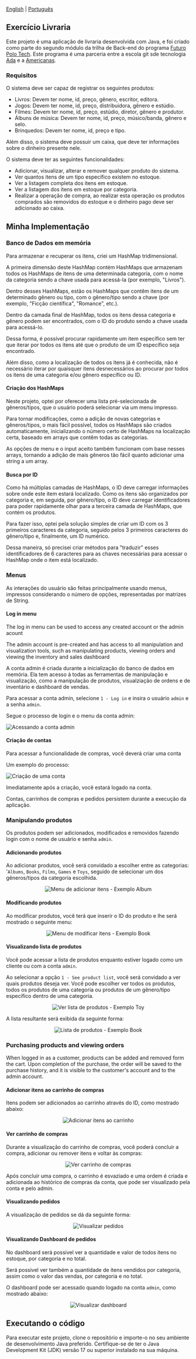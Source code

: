 [English](README.md) | [Português](README.pt-br.md)

## Exercício Livraria

Este projeto é uma aplicação de livraria desenvolvida com Java, e foi criado como parte do segundo módulo da trilha de
Back-end do programa [Futuro Polo Tech](https://polotech.americanas.io/). Este programa é uma parceria entre a escola
git sde tecnologia [Ada](https://ada.tech/sou-aluno) e a [Americanas](https://carreiras.americanas.com/).

### Requisitos

O sistema deve ser capaz de registrar os seguintes produtos:
- Livros: Devem ter nome, id, preço, gênero, escritor, editora.
- Jogos: Devem ter nome, id, preço, distribuidora, gênero e estúdio.
- Filmes: Devem ter nome, id, preço, estúdio, diretor, gênero e produtor.
- Álbuns de música: Devem ter nome, id, preço, músico/banda, gênero e selo.
- Brinquedos: Devem ter nome, id, preço e tipo.

Além disso, o sistema deve possuir um caixa, que deve ter informações sobre o dinheiro presente nele.

O sistema deve ter as seguintes funcionalidades:
- Adicionar, visualizar, alterar e remover qualquer produto do sistema.
- Ver quantos itens de um tipo específico existem no estoque.
- Ver a listagem completa dos itens em estoque.
- Ver a listagem dos itens em estoque por categoria.
- Realizar a operação de compra, ao realizar esta operação os produtos comprados são removidos do estoque e o dinheiro pago deve ser adicionado ao caixa.

## Minha Implementação

### Banco de Dados em memória

Para armazenar e recuperar os itens, criei um HashMap tridimensional.

A primeira dimensão deste HashMap contém HashMaps que armazenam todos os HashMaps de itens de uma determinada categoria,
com o nome da categoria sendo a chave usada para acessá-la (por exemplo, "Livros").

Dentro desses HashMaps, estão os HashMaps que contêm itens de um determinado gênero ou tipo, com o gênero/tipo sendo a
chave (por exemplo, "Ficção científica", "Romance", etc.).

Dentro da camada final de HashMap, todos os itens dessa categoria e gênero podem ser encontrados, com o ID do produto 
sendo a chave usada para acessá-lo.

Dessa forma, é possível procurar rapidamente um item específico sem ter que iterar por todos os itens até que o produto
de um ID específico seja encontrado.

Além disso, como a localização de todos os itens já é conhecida, não é necessário iterar por quaisquer itens 
desnecessários ao procurar por todos os itens de uma categoria e/ou gênero específico ou ID.

#### Criação dos HashMaps

Neste projeto, optei por oferecer uma lista pré-selecionada de gêneros/tipos, que o usuário poderá selecionar via um menu impresso.

Para tornar modificações, como a adição de novas categorias e gêneros/tipos, o mais fácil possível, todos os HashMaps são criados automaticamente,
inicializando o número certo de HashMaps na localização certa, baseado em arrays que contêm todas as categorias.

As opções de menu e o input aceito também funcionam com base nesses arrays, tornando a adição de mais gêneros tão fácil quanto adicionar uma string a um array.

#### Busca por ID

Como há múltiplas camadas de HashMaps, o ID deve carregar informações sobre onde este item estará localizado. 
Como os itens são organizados por categoria e, em seguida, por gênero/tipo, o ID deve carregar identificadores 
para poder rapidamente olhar para a terceira camada de HashMaps, que contém os produtos.

Para fazer isso, optei pela solução simples de criar um ID com os 3 primeiros caracteres da categoria,
seguido pelos 3 primeiros caracteres do gênero/tipo e, finalmente, um ID numérico.

Dessa maneira, só precisei criar métodos para "traduzir" esses identificadores de 6 caracteres para as chaves
necessárias para acessar o HashMap onde o item está localizado.

### Menus

As interações do usuário são feitas principalmente usando menus, impressos considerando o número de opções,
representadas por matrizes de String.

#### Log in menu

The log in menu can be used to access any created account or the admin acount

The admin account is pre-created and has access to all manipulation and visualization tools,
such as manipulating products, viewing orders and viewing the inventory and sales dashboard

A conta admin é criada durante a inicialização do banco de dados em memória. 
Ela tem acesso à todas as ferramentas de manipulação e visualização,
como a manipulação de produtos, visualziação de ordens e de inventário e dashboard de vendas.

Para acessar a conta admin, selecione `1 - Log in` e insira o usuário `admin` e a senha `admin`.

Segue o processo de login e o menu da conta admin:

![Acessando a conta admin](images/logging-in-admin.png)

#### Criação de contas

Para acessar a funcionalidade de compras, você deverá criar uma conta

Um exemplo do processo:

![Criação de uma conta](images/create-account-menu.png)

Imediatamente após a criação, você estará logado na conta.

Contas, carrinhos de compras e pedidos persistem durante a execução da aplicação.

### Manipulando produtos

Os produtos podem ser adicionados, modificados e removidos fazendo login com o nome de usuário e senha `admin`.

#### Adicionando produtos

Ao adicionar produtos, você será convidado a escolher entre as categorias: '`Albums`, `Books`, `Films`, `Games` 
e `Toys`, seguido de selecionar um dos gêneros/tipos da categoria escolhida.

<p style="text-align:center;"><img src="images/add-item-menu.png" alt="Menu de adicionar itens - Exemplo Album"></p>

#### Modificando produtos

Ao modificar produtos, você terá que inserir o ID do produto e lhe será mostrado o seguinte menu:

<p style="text-align:center;"><img src="images/modify-product-menu.png" alt="Menu de modificar itens - Exemplo Book"></p>

#### Visualizando lista de produtos

Você pode acessar a lista de produtos enquanto estiver logado como um cliente ou com a conta `admin`.

Ao selecionar a opção `1 - See product list`, você será convidado a ver quais produtos deseja ver.
Você pode escolher ver todos os produtos, todos os produtos de uma categoria ou produtos de um
gênero/tipo específico dentro de uma categoria.

<p style="text-align:center;"><img src="images/see-products-menu.png" alt="Ver lista de produtos - Exemplo Toy"></p>

A lista resultante será exibida da seguinte forma:

<p style="text-align:center;"><img src="images/see-products-result.png" alt="Lista de produtos - Exemplo Book"></p>

### Purchasing products and viewing orders

When logged in as a customer, products can be added and removed form the cart. Upon completion of the purchase,
the order will be saved to the purchase history, and it is visible to the customer's account and to the admin account.

#### Adicionar itens ao carrinho de compras

Itens podem ser adicionados ao carrinho através do ID, como mostrado abaixo:

<p style="text-align:center;"><img src="images/add-item-to-cart.png" alt="Adicionar itens ao carrinho"></p>

#### Ver carrinho de compras

Durante a visualização do carrinho de compras, você poderá concluir a compra, adicionar ou remover itens e voltar às compras:

<p style="text-align:center;"><img src="images/view-cart.png" alt="Ver carrinho de compras"></p>

Após concluir uma compra, o carrinho é esvaziado e uma ordem é criada e adicionada ao histórico de compras 
da conta, que pode ser visualizado pela conta e pelo admin.

#### Visualizando pedidos

A visualização de pedidos se dá da seguinte forma: 

<p style="text-align:center;"><img src="images/view-cart.png" alt="Visualizar pedidos"></p>

#### Visualizando Dashboard de pedidos

No dashboard será possivel ver a quantidade e valor de todos itens no estoque, por categoria e no total.

Será possivel ver também a quantidade de itens vendidos por categoria, assim como o valor das vendas, por categoria e no total.

O dashboard pode ser acessado quando logado na conta `admin`, como mostrado abaixo:

<p style="text-align:center;"><img src="images/dashboard.png" alt="Visualizar dashboard"></p>

## Executando o código

Para executar este projeto, clone o repositório e importe-o no seu ambiente de desenvolvimento Java preferido.
Certifique-se de ter o Java Development Kit (JDK) versão 17 ou superior instalado na sua máquina.


